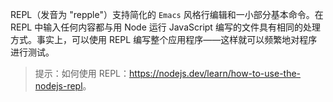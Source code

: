 REPL（发音为 "repple"）支持简化的 `Emacs` 风格行编辑和一小部分基本命令。在 REPL 中输入任何内容都与用 Node 运行 JavaScript 编写的文件具有相同的处理方式。事实上，可以使用 REPL 编写整个应用程序——这样就可以频繁地对程序进行测试。

> 提示：如何使用 REPL：<https://nodejs.dev/learn/how-to-use-the-nodejs-repl>。

